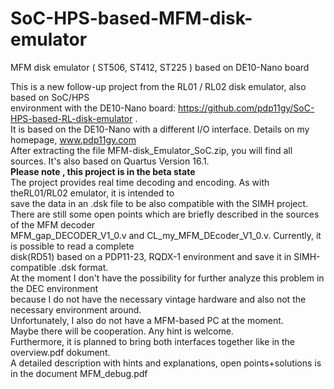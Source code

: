 # SoC-HPS-based-MFM-disk-emulator
 MFM disk emulator ( ST506, ST412, ST225 )  based on DE10-Nano  board
                                                                                 
                                                                                 
This is a new follow-up project from the RL01 / RL02 disk emulator, also based on SoC/HPS             
environment with the DE10-Nano board: https://github.com/pdp11gy/SoC-HPS-based-RL-disk-emulator .          
It is based on the DE10-Nano with a different I/O interface. Details on my homepage, www.pdp11gy.com    
After extracting the file MFM-disk_Emulator_SoC.zip, you will find all sources. It's also based on
Quartus Version 16.1.                                                        
**Please note , this project is in the beta state**                                                                                     
The project provides real time decoding and encoding. As with theRL01/RL02 emulator, it is intended to                
save the data in an .dsk file to be also compatible with the SIMH project.                                                       
There are still some open points which are briefly described in the sources of the MFM decoder                               
MFM_gap_DECODER_V1_0.v and CL_my_MFM_DEcoder_V1_0.v. Currently, it is possible to read a complete                      
disk(RD51) based on a PDP11-23, RQDX-1 environment and save it in SIMH-compatible .dsk format.         
At the moment I don't have the possibility for further analyze this problem in the DEC environment              
because I do not have the necessary vintage hardware and also not the necessary environment around.           
Unfortunately, I also do not have a MFM-based PC at the moment.                                                          
Maybe there will be cooperation. Any hint is welcome.                                                                                                                                                                         
Furthermore, it is planned to bring both interfaces together like in the overview.pdf dokument.                                                                                                        
A detailed description with hints and explanations, open points+solutions is in the document MFM_debug.pdf

 
